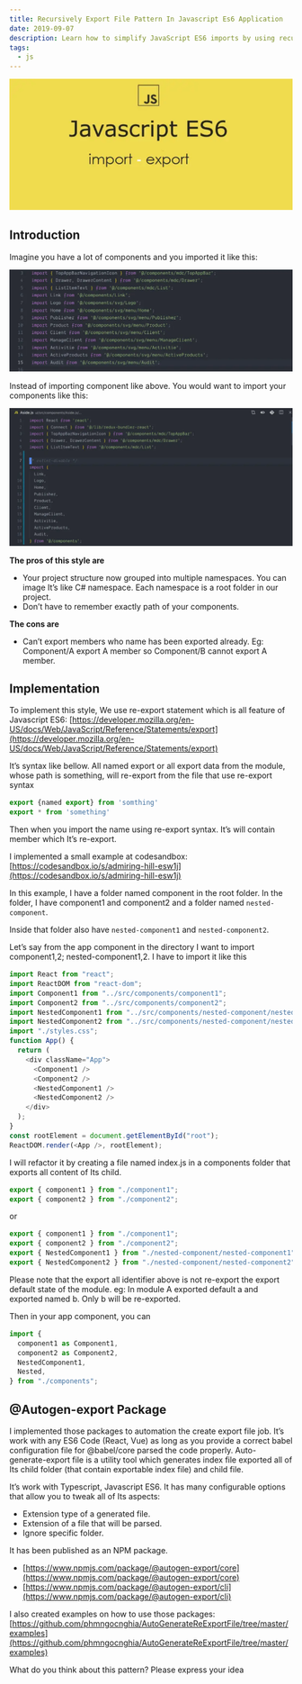 ```yaml
---
title: Recursively Export File Pattern In Javascript Es6 Application
date: 2019-09-07
description: Learn how to simplify JavaScript ES6 imports by using recursive re-export patterns and automate index file creation with the @autogen-export package for cleaner component management.
tags:
  - js
---
```


![](assets/recursively-export-file-pattern-in-javascript-es6-application_08f14b555ce54599844167b5700622ca_md5.webp)

## Introduction

Imagine you have a lot of components and you imported it like this:

![](assets/recursively-export-file-pattern-in-javascript-es6-application_c733b9fb01a2eb50f4a8895d2cd68acd_md5.webp)

Instead of importing component like above. You would want to import your components like this:

![](assets/recursively-export-file-pattern-in-javascript-es6-application_024be7746f1d8a3f25ffad7888a47caf_md5.webp)

**The pros of this style are**

- Your project structure now grouped into multiple namespaces. You can image It’s like C# namespace. Each namespace is a root folder in our project.
- Don’t have to remember exactly path of your components.

**The cons are**

- Can’t export members who name has been exported already. Eg: Component/A export A member so Component/B cannot export A member.

## Implementation

To implement this style, We use re-export statement which is all feature of Javascript ES6: [https://developer.mozilla.org/en-US/docs/Web/JavaScript/Reference/Statements/export](https://developer.mozilla.org/en-US/docs/Web/JavaScript/Reference/Statements/export)

It’s syntax like bellow. All named export or all export data from the module, whose path is something, will re-export from the file that use re-export syntax

```javascript
export {named export} from 'somthing'
export * from 'something'
```

Then when you import the name using re-export syntax. It’s will contain member which It’s re-export.

I implemented a small example at codesandbox: [https://codesandbox.io/s/admiring-hill-esw1j](https://codesandbox.io/s/admiring-hill-esw1j)

In this example, I have a folder named component in the root folder. In the folder, I have component1 and component2 and a folder named `nested-component`.

Inside that folder also have `nested-component1` and `nested-component2`.

Let’s say from the app component in the directory I want to import component1,2; nested-component1,2. I have to import it like this

```javascript
import React from "react";
import ReactDOM from "react-dom";
import Component1 from "../src/components/component1";
import Component2 from "../src/components/component2";
import NestedComponent1 from "../src/components/nested-component/nested-component1";
import NestedComponent2 from "../src/components/nested-component/nested-component2";
import "./styles.css";
function App() {
  return (
    <div className="App">
      <Component1 />
      <Component2 />
      <NestedComponent1 />
      <NestedComponent2 />
    </div>
  );
}
const rootElement = document.getElementById("root");
ReactDOM.render(<App />, rootElement);
```

I will refactor it by creating a file named index.js in a components folder that exports all content of Its child.

```javascript
export { component1 } from "./component1";
export { component2 } from "./component2";
```

or

```javascript
export { component1 } from "./component1";
export { component2 } from "./component2";
export { NestedComponent1 } from "./nested-component/nested-component1";
export { NestedComponent2 } from "./nested-component/nested-component2";
```

Please note that the export all identifier above is not re-export the export default state of the module. eg: In module A exported default a and exported named b. Only b will be re-exported.

Then in your app component, you can

```javascript
import {
  component1 as Component1,
  component2 as Component2,
  NestedComponent1,
  Nested,
} from "./components";
```

## @Autogen-export Package

I implemented those packages to automation the create export file job. It’s work with any ES6 Code (React, Vue) as long as you provide a correct babel configuration file for @babel/core parsed the code properly.
Auto-generate-export file is a utility tool which generates index file exported all of Its child folder (that contain exportable index file) and child file.

It’s work with Typescript, Javascript ES6. It has many configurable options that allow you to tweak all of Its aspects:

- Extension type of a generated file.
- Extension of a file that will be parsed.
- Ignore specific folder.

It has been published as an NPM package.

- [https://www.npmjs.com/package/@autogen-export/core](https://www.npmjs.com/package/@autogen-export/core)
- [https://www.npmjs.com/package/@autogen-export/cli](https://www.npmjs.com/package/@autogen-export/cli)

I also created examples on how to use those packages: [https://github.com/phmngocnghia/AutoGenerateReExportFile/tree/master/examples](https://github.com/phmngocnghia/AutoGenerateReExportFile/tree/master/examples)

What do you think about this pattern? Please express your idea
